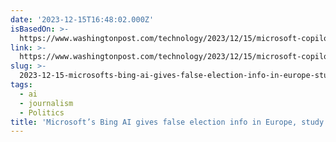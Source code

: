 ```yaml
---
date: '2023-12-15T16:48:02.000Z'
isBasedOn: >-
  https://www.washingtonpost.com/technology/2023/12/15/microsoft-copilot-bing-ai-hallucinations-elections/
link: >-
  https://www.washingtonpost.com/technology/2023/12/15/microsoft-copilot-bing-ai-hallucinations-elections/
slug: >-
  2023-12-15-microsofts-bing-ai-gives-false-election-info-in-europe-study-finds-the
tags:
  - ai
  - journalism
  - Politics
title: 'Microsoft’s Bing AI gives false election info in Europe, study finds - The '
---
```


